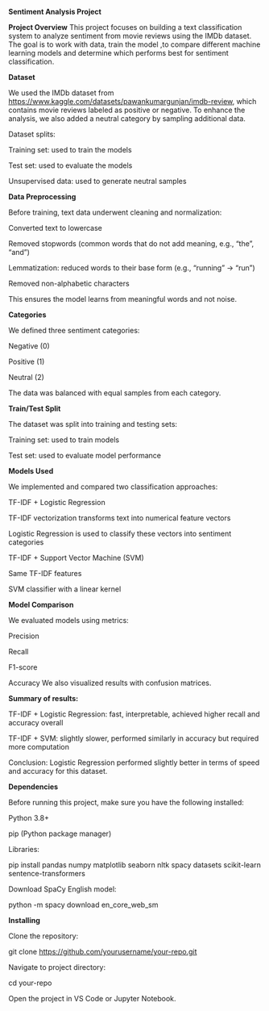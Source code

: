 **Sentiment Analysis Project**

**Project Overview**
This project focuses on building a text classification system to analyze sentiment from movie reviews using the IMDb dataset. 
The goal is to work with data, train the model ,to compare different machine learning models and determine which performs best for sentiment classification.

**Dataset**

We used the IMDb dataset from https://www.kaggle.com/datasets/pawankumargunjan/imdb-review, which contains movie reviews labeled as positive or negative.
To enhance the analysis, we also added a neutral category by sampling additional data.

Dataset splits:

Training set: used to train the models

Test set: used to evaluate the models

Unsupervised data: used to generate neutral samples

**Data Preprocessing**

Before training, text data underwent cleaning and normalization:

Converted text to lowercase

Removed stopwords (common words that do not add meaning, e.g., “the”, “and”)

Lemmatization: reduced words to their base form (e.g., “running” → “run”)

Removed non-alphabetic characters

This ensures the model learns from meaningful words and not noise.

**Categories**

We defined three sentiment categories:

Negative (0)

Positive (1)

Neutral (2)

The data was balanced with equal samples from each category.

**Train/Test Split**

The dataset was split into training and testing sets:

Training set: used to train models

Test set: used to evaluate model performance

**Models Used**

We implemented and compared two classification approaches:

TF-IDF + Logistic Regression

TF-IDF vectorization transforms text into numerical feature vectors

Logistic Regression is used to classify these vectors into sentiment categories

TF-IDF + Support Vector Machine (SVM)

Same TF-IDF features

SVM classifier with a linear kernel

**Model Comparison**

We evaluated models using metrics:

Precision

Recall

F1-score

Accuracy
We also visualized results with confusion matrices.

**Summary of results:**

TF-IDF + Logistic Regression: fast, interpretable, achieved higher recall and accuracy overall

TF-IDF + SVM: slightly slower, performed similarly in accuracy but required more computation

Conclusion: Logistic Regression performed slightly better in terms of speed and accuracy for this dataset.

**Dependencies**

Before running this project, make sure you have the following installed:

Python 3.8+

pip (Python package manager)

Libraries:

pip install pandas numpy matplotlib seaborn nltk spacy datasets scikit-learn sentence-transformers

Download SpaCy English model:

python -m spacy download en_core_web_sm

**Installing**

Clone the repository:

git clone https://github.com/yourusername/your-repo.git


Navigate to project directory:

cd your-repo


Open the project in VS Code or Jupyter Notebook.
